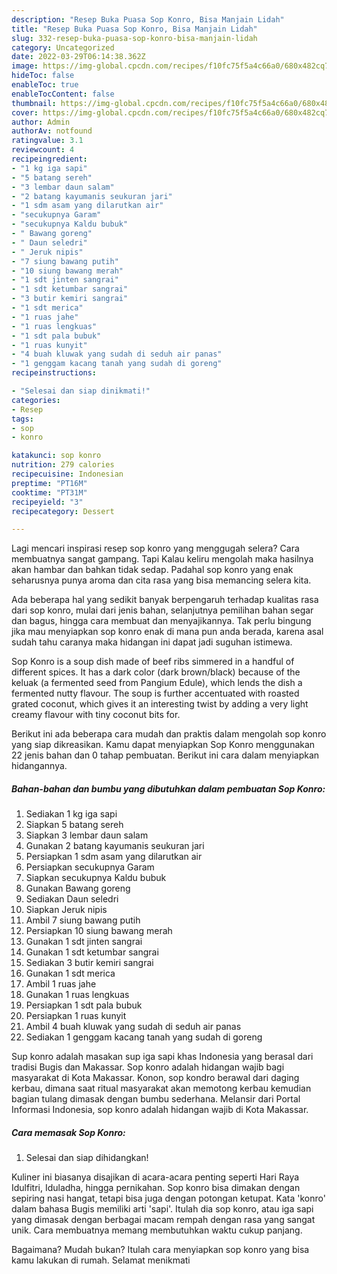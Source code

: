 ```yaml
---
description: "Resep Buka Puasa Sop Konro, Bisa Manjain Lidah"
title: "Resep Buka Puasa Sop Konro, Bisa Manjain Lidah"
slug: 332-resep-buka-puasa-sop-konro-bisa-manjain-lidah
category: Uncategorized
date: 2022-03-29T06:14:38.362Z
image: https://img-global.cpcdn.com/recipes/f10fc75f5a4c66a0/680x482cq70/sop-konro-foto-resep-utama.jpg
hideToc: false
enableToc: true
enableTocContent: false
thumbnail: https://img-global.cpcdn.com/recipes/f10fc75f5a4c66a0/680x482cq70/sop-konro-foto-resep-utama.jpg
cover: https://img-global.cpcdn.com/recipes/f10fc75f5a4c66a0/680x482cq70/sop-konro-foto-resep-utama.jpg
author: Admin
authorAv: notfound
ratingvalue: 3.1
reviewcount: 4
recipeingredient:
- "1 kg iga sapi"
- "5 batang sereh"
- "3 lembar daun salam"
- "2 batang kayumanis seukuran jari"
- "1 sdm asam yang dilarutkan air"
- "secukupnya Garam"
- "secukupnya Kaldu bubuk"
- " Bawang goreng"
- " Daun seledri"
- " Jeruk nipis"
- "7 siung bawang putih"
- "10 siung bawang merah"
- "1 sdt jinten sangrai"
- "1 sdt ketumbar sangrai"
- "3 butir kemiri sangrai"
- "1 sdt merica"
- "1 ruas jahe"
- "1 ruas lengkuas"
- "1 sdt pala bubuk"
- "1 ruas kunyit"
- "4 buah kluwak yang sudah di seduh air panas"
- "1 genggam kacang tanah yang sudah di goreng"
recipeinstructions:

- "Selesai dan siap dinikmati!"
categories:
- Resep
tags:
- sop
- konro

katakunci: sop konro 
nutrition: 279 calories
recipecuisine: Indonesian
preptime: "PT16M"
cooktime: "PT31M"
recipeyield: "3"
recipecategory: Dessert

---
```



Lagi mencari inspirasi resep sop konro yang menggugah selera? Cara membuatnya sangat gampang. Tapi Kalau keliru mengolah maka hasilnya akan hambar dan bahkan tidak sedap. Padahal sop konro yang enak seharusnya punya aroma dan cita rasa yang bisa memancing selera kita.


Ada beberapa hal yang sedikit banyak berpengaruh terhadap kualitas rasa dari sop konro, mulai dari jenis bahan, selanjutnya pemilihan bahan segar dan bagus, hingga cara membuat dan menyajikannya. Tak perlu bingung jika mau menyiapkan sop konro enak di mana pun anda berada, karena asal sudah tahu caranya maka hidangan ini dapat jadi suguhan istimewa.

Sop Konro is a soup dish made of beef ribs simmered in a handful of different spices. It has a dark color (dark brown/black) because of the keluak (a fermented seed from Pangium Edule), which lends the dish a fermented nutty flavour. The soup is further accentuated with roasted grated coconut, which gives it an interesting twist by adding a very light creamy flavour with tiny coconut bits for.


Berikut ini ada beberapa cara mudah dan praktis dalam mengolah sop konro yang siap dikreasikan. Kamu dapat menyiapkan Sop Konro menggunakan 22 jenis bahan dan 0 tahap pembuatan. Berikut ini cara dalam menyiapkan hidangannya.

<!--inarticleads1-->

##### Bahan-bahan dan bumbu yang dibutuhkan dalam pembuatan Sop Konro:

1. Sediakan 1 kg iga sapi
1. Siapkan 5 batang sereh
1. Siapkan 3 lembar daun salam
1. Gunakan 2 batang kayumanis seukuran jari
1. Persiapkan 1 sdm asam yang dilarutkan air
1. Persiapkan secukupnya Garam
1. Siapkan secukupnya Kaldu bubuk
1. Gunakan  Bawang goreng
1. Sediakan  Daun seledri
1. Siapkan  Jeruk nipis
1. Ambil 7 siung bawang putih
1. Persiapkan 10 siung bawang merah
1. Gunakan 1 sdt jinten sangrai
1. Gunakan 1 sdt ketumbar sangrai
1. Sediakan 3 butir kemiri sangrai
1. Gunakan 1 sdt merica
1. Ambil 1 ruas jahe
1. Gunakan 1 ruas lengkuas
1. Persiapkan 1 sdt pala bubuk
1. Persiapkan 1 ruas kunyit
1. Ambil 4 buah kluwak yang sudah di seduh air panas
1. Sediakan 1 genggam kacang tanah yang sudah di goreng


Sup konro adalah masakan sup iga sapi khas Indonesia yang berasal dari tradisi Bugis dan Makassar. Sop konro adalah hidangan wajib bagi masyarakat di Kota Makassar. Konon, sop kondro berawal dari daging kerbau, dimana saat ritual masyarakat akan memotong kerbau kemudian bagian tulang dimasak dengan bumbu sederhana. Melansir dari Portal Informasi Indonesia, sop konro adalah hidangan wajib di Kota Makassar. 

<!--inarticleads2-->

##### Cara memasak Sop Konro:


1. Selesai dan siap dihidangkan!

Kuliner ini biasanya disajikan di acara-acara penting seperti Hari Raya Idulfitri, Iduladha, hingga pernikahan. Sop konro bisa dimakan dengan sepiring nasi hangat, tetapi bisa juga dengan potongan ketupat. Kata &#39;konro&#39; dalam bahasa Bugis memiliki arti &#39;sapi&#39;. Itulah dia sop konro, atau iga sapi yang dimasak dengan berbagai macam rempah dengan rasa yang sangat unik. Cara membuatnya memang membutuhkan waktu cukup panjang. 

Bagaimana? Mudah bukan? Itulah cara menyiapkan sop konro yang bisa kamu lakukan di rumah. Selamat menikmati
